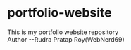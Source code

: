# portfolio-website
This is my portfolio website repository
<br>
Author --Rudra Pratap Roy(WebNerd69)
